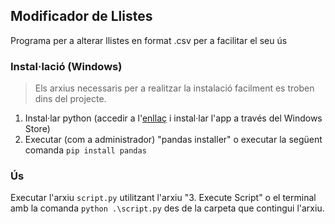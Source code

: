 ## Modificador de Llistes

Programa per a alterar llistes en format .csv per a facilitar el seu ús

### Instal·lació (Windows)

> Els arxius necessaris per a realitzar la instalació facilment es troben dins del projecte.

1. Instal·lar python (accedir a l'[enllaç](https://apps.microsoft.com/store/detail/python-311/9NRWMJP3717K?hl=en-us&gl=us&ocid=pdpshare) i instal·lar l'app a través del Windows Store)
2. Executar (com a administrador) "pandas installer" o executar la següent comanda `pip install pandas`

### Ús

Executar l'arxiu `script.py` utilitzant l'arxiu "3. Execute Script" o el terminal amb la comanda `python .\script.py` des de la carpeta que contingui l'arxiu.